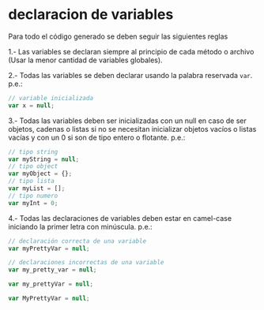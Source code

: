 # declaracion de variables

Para todo el código generado se deben seguir las siguientes reglas

1.- Las variables se declaran siempre al principio de cada método o archivo (Usar la menor cantidad de variables globales).

2.- Todas las variables se deben declarar usando la palabra reservada `var`. p.e.:
```javascript
// variable inicializada
var x = null;
```

3.- Todas las variables deben ser inicializadas con un null en caso de ser objetos, cadenas o listas si no se necesitan inicializar objetos vacíos o listas vacías y con un 0 si son de tipo entero o flotante. p.e.:
```javascript
// tipo string
var myString = null;
// tipo object
var myObject = {};
// tipo lista
var myList = [];
// tipo numero
var myInt = 0;
```

4.- Todas las declaraciones de variables deben estar en camel-case iniciando la primer letra con minúscula. p.e.:
```javascript
// declaración correcta de una variable
var myPrettyVar = null;

// declaraciones incorrectas de una variable
var my_pretty_var = null;

var my_prettyVar = null;

var MyPrettyVar = null;
```
